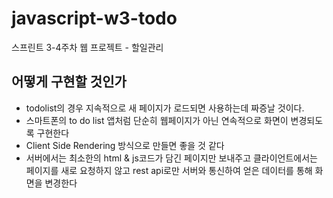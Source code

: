 # javascript-w3-todo

스프린트 3-4주차 웹 프로젝트 - 할일관리

## 어떻게 구현할 것인가

- todolist의 경우 지속적으로 새 페이지가 로드되면 사용하는데 짜증날 것이다.
- 스마트폰의 to do list 앱처럼 단순히 웹페이지가 아닌 연속적으로 화면이 변경되도록 구현한다
- Client Side Rendering 방식으로 만들면 좋을 것 같다
- 서버에서는 최소한의 html & js코드가 담긴 페이지만 보내주고 클라이언트에서는 페이지를 새로 요청하지 않고 rest api로만 서버와 통신하여 얻은 데이터를 통해 화면을 변경한다

